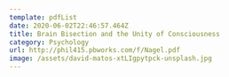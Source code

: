 ```yaml
---
template: pdfList
date: 2020-06-02T22:46:57.464Z
title: Brain Bisection and the Unity of Consciousness
category: Psychology
url: http://phil415.pbworks.com/f/Nagel.pdf
image: /assets/david-matos-xtLIgpytpck-unsplash.jpg
---
```

